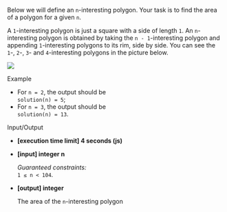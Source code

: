 
Below we will define an  `n`-interesting polygon. Your task is to find the area of a polygon for a given  `n`.

A  `1`-interesting polygon is just a square with a side of length  `1`. An  `n`-interesting polygon is obtained by taking the  `n - 1`-interesting polygon and appending  `1`-interesting polygons to its rim, side by side. You can see the  `1`-,  `2`-,  `3`- and  `4`-interesting polygons in the picture below.

![](https://codesignal.s3.amazonaws.com/tasks/shapeArea/img/area.png?_tm=1624642306583)

Example

-   For  `n = 2`, the output should be  
    `solution(n) = 5`;
-   For  `n = 3`, the output should be  
    `solution(n) = 13`.

Input/Output

-   **[execution time limit] 4 seconds (js)**
    
-   **[input] integer n**
    
    _Guaranteed constraints:_  
    `1 ≤ n < 104`.
    
-   **[output] integer**
    
    The area of the  `n`-interesting polygon